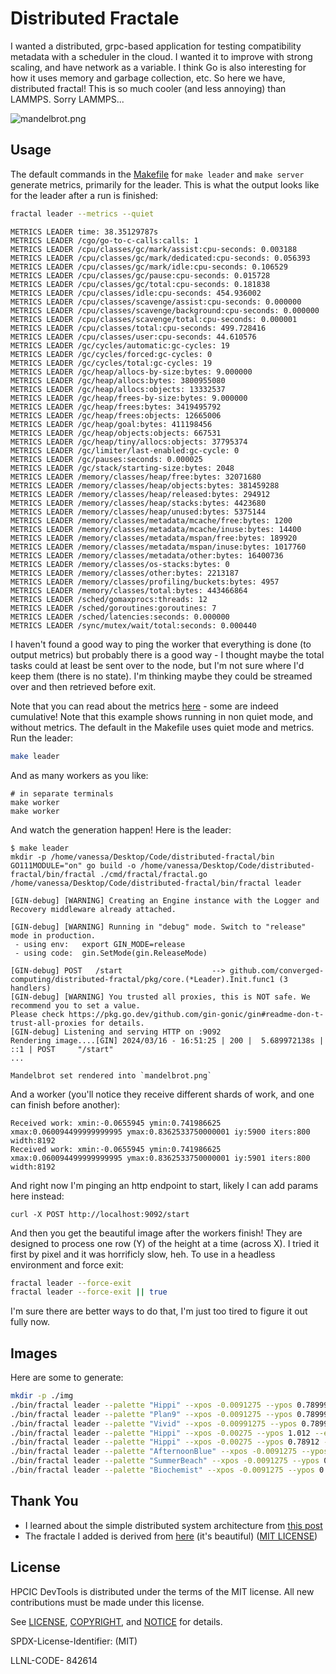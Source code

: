 # Distributed Fractale

I wanted a distributed, grpc-based application for testing compatibility metadata with a scheduler in the cloud.
I wanted it to improve with strong scaling, and have network as a variable. I think Go is also interesting
for how it uses memory and garbage collection, etc.
So here we have, distributed fractal! This is so much cooler (and less annoying) than LAMMPS. Sorry LAMMPS...

![mandelbrot.png](mandelbrot.png)

## Usage

The default commands in the [Makefile](Makefile) for `make leader` and `make server` generate metrics, primarily for the leader.
This is what the output looks like for the leader after a run is finished:

```bash
fractal leader --metrics --quiet
```
```console
METRICS LEADER time: 38.35129787s
METRICS LEADER /cgo/go-to-c-calls:calls: 1
METRICS LEADER /cpu/classes/gc/mark/assist:cpu-seconds: 0.003188
METRICS LEADER /cpu/classes/gc/mark/dedicated:cpu-seconds: 0.056393
METRICS LEADER /cpu/classes/gc/mark/idle:cpu-seconds: 0.106529
METRICS LEADER /cpu/classes/gc/pause:cpu-seconds: 0.015728
METRICS LEADER /cpu/classes/gc/total:cpu-seconds: 0.181838
METRICS LEADER /cpu/classes/idle:cpu-seconds: 454.936002
METRICS LEADER /cpu/classes/scavenge/assist:cpu-seconds: 0.000000
METRICS LEADER /cpu/classes/scavenge/background:cpu-seconds: 0.000000
METRICS LEADER /cpu/classes/scavenge/total:cpu-seconds: 0.000001
METRICS LEADER /cpu/classes/total:cpu-seconds: 499.728416
METRICS LEADER /cpu/classes/user:cpu-seconds: 44.610576
METRICS LEADER /gc/cycles/automatic:gc-cycles: 19
METRICS LEADER /gc/cycles/forced:gc-cycles: 0
METRICS LEADER /gc/cycles/total:gc-cycles: 19
METRICS LEADER /gc/heap/allocs-by-size:bytes: 9.000000
METRICS LEADER /gc/heap/allocs:bytes: 3800955080
METRICS LEADER /gc/heap/allocs:objects: 13332537
METRICS LEADER /gc/heap/frees-by-size:bytes: 9.000000
METRICS LEADER /gc/heap/frees:bytes: 3419495792
METRICS LEADER /gc/heap/frees:objects: 12665006
METRICS LEADER /gc/heap/goal:bytes: 411198456
METRICS LEADER /gc/heap/objects:objects: 667531
METRICS LEADER /gc/heap/tiny/allocs:objects: 37795374
METRICS LEADER /gc/limiter/last-enabled:gc-cycle: 0
METRICS LEADER /gc/pauses:seconds: 0.000025
METRICS LEADER /gc/stack/starting-size:bytes: 2048
METRICS LEADER /memory/classes/heap/free:bytes: 32071680
METRICS LEADER /memory/classes/heap/objects:bytes: 381459288
METRICS LEADER /memory/classes/heap/released:bytes: 294912
METRICS LEADER /memory/classes/heap/stacks:bytes: 4423680
METRICS LEADER /memory/classes/heap/unused:bytes: 5375144
METRICS LEADER /memory/classes/metadata/mcache/free:bytes: 1200
METRICS LEADER /memory/classes/metadata/mcache/inuse:bytes: 14400
METRICS LEADER /memory/classes/metadata/mspan/free:bytes: 189920
METRICS LEADER /memory/classes/metadata/mspan/inuse:bytes: 1017760
METRICS LEADER /memory/classes/metadata/other:bytes: 16400736
METRICS LEADER /memory/classes/os-stacks:bytes: 0
METRICS LEADER /memory/classes/other:bytes: 2213187
METRICS LEADER /memory/classes/profiling/buckets:bytes: 4957
METRICS LEADER /memory/classes/total:bytes: 443466864
METRICS LEADER /sched/gomaxprocs:threads: 12
METRICS LEADER /sched/goroutines:goroutines: 7
METRICS LEADER /sched/latencies:seconds: 0.000000
METRICS LEADER /sync/mutex/wait/total:seconds: 0.000440
```

I haven't found a good way to ping the worker that everything is done (to output metrics) but probably there is a good way -
I thought maybe the total tasks could at least be sent over to the node, but I'm not sure where I'd keep them (there is no state).
I'm thinking maybe they could be streamed over and then retrieved before exit.

Note that you can read about the metrics [here](https://go.dev/src/runtime/metrics/description.go) - some are indeed cumulative!
Note that this example shows running in non quiet mode, and without metrics. The default in the Makefile uses quiet mode
and metrics. Run the leader:

```bash
make leader
```

And as many workers as you like:

```console
# in separate terminals
make worker
make worker
```

And watch the generation happen! Here is the leader:

```console
$ make leader
mkdir -p /home/vanessa/Desktop/Code/distributed-fractal/bin
GO111MODULE="on" go build -o /home/vanessa/Desktop/Code/distributed-fractal/bin/fractal ./cmd/fractal/fractal.go
/home/vanessa/Desktop/Code/distributed-fractal/bin/fractal leader

[GIN-debug] [WARNING] Creating an Engine instance with the Logger and Recovery middleware already attached.

[GIN-debug] [WARNING] Running in "debug" mode. Switch to "release" mode in production.
 - using env:   export GIN_MODE=release
 - using code:  gin.SetMode(gin.ReleaseMode)

[GIN-debug] POST   /start                    --> github.com/converged-computing/distributed-fractal/pkg/core.(*Leader).Init.func1 (3 handlers)
[GIN-debug] [WARNING] You trusted all proxies, this is NOT safe. We recommend you to set a value.
Please check https://pkg.go.dev/github.com/gin-gonic/gin#readme-don-t-trust-all-proxies for details.
[GIN-debug] Listening and serving HTTP on :9092
Rendering image....[GIN] 2024/03/16 - 16:51:25 | 200 |  5.689972138s |             ::1 | POST     "/start"
...

Mandelbrot set rendered into `mandelbrot.png`
```

And a worker (you'll notice they receive different shards of work, and one can finish before another):

```console
Received work: xmin:-0.0655945 ymin:0.741986625 xmax:0.060094499999999995 ymax:0.8362533750000001 iy:5900 iters:800 width:8192
Received work: xmin:-0.0655945 ymin:0.741986625 xmax:0.060094499999999995 ymax:0.8362533750000001 iy:5901 iters:800 width:8192
```

And right now I'm pinging an http endpoint to start, likely I can add params here instead:

```console
curl -X POST http://localhost:9092/start
```

And then you get the beautiful image after the workers finish! They are designed to process one row (Y) of the height at a time (across X).
I tried it first by pixel and it was horrificly slow, heh. To use in a headless environment and force exit:

```bash
fractal leader --force-exit
fractal leader --force-exit || true
```

I'm sure there are better ways to do that, I'm just too tired to figure it out fully now.

## Images

Here are some to generate:

```bash
mkdir -p ./img
./bin/fractal leader --palette "Hippi" --xpos -0.0091275 --ypos 0.7899912 --escape-radius .01401245 --outfile "img/mandelbrot.png"
./bin/fractal leader --palette "Plan9" --xpos -0.0091275 --ypos 0.7899912 --escape-radius .01401245 --outfile "img/test2.png"
./bin/fractal leader --palette "Vivid" --xpos -0.00991275 --ypos 0.7899912 --escape-radius .02401245 --outfile "img/test3.png" --iters 800 --step 600 --smoothness 10 --width 1920 --height 1080
./bin/fractal leader --palette "Hippi" --xpos -0.00275 --ypos 1.012 --escape-radius .089999 --outfile "img/test4.png" --iters 800 --step 600 --smoothness 10 --width 1920 --height 1080
./bin/fractal leader --palette "Hippi" --xpos -0.00275 --ypos 0.78912 --escape-radius .1256789 --outfile "img/test5.png" --iters 800 --step 6000 --smoothness 10 --width 1920 --height 1080
./bin/fractal leader --palette "AfternoonBlue" --xpos -0.0091275 --ypos 0.7899912 --escape-radius .01401245 --outfile "img/test6.png"
./bin/fractal leader --palette "SummerBeach" --xpos -0.0091275 --ypos 0.7899912 --escape-radius .01401245 --outfile "img/test7.png"
./bin/fractal leader --palette "Biochemist" --xpos -0.0091275 --ypos 0.7899912 --escape-radius .01401245 --outfile "img/test8.png" --smoothness 10
```

## Thank You

 - I learned about the simple distributed system architecture from [this post](https://dev.to/tikazyq/golang-in-action-how-to-implement-a-simple-distributed-system-2n0n)
 - The fractale I added is derived from [here](https://github.com/esimov/gobrot) (it's beautiful) ([MIT LICENSE](https://github.com/esimov/gobrot/commit/078c5bc391a187fea2d0663d8f4192732e61869e))

## License

HPCIC DevTools is distributed under the terms of the MIT license.
All new contributions must be made under this license.

See [LICENSE](https://github.com/converged-computing/rainbow/blob/main/LICENSE),
[COPYRIGHT](https://github.com/converged-computing/rainbow/blob/main/COPYRIGHT), and
[NOTICE](https://github.com/converged-computing/rainbow/blob/main/NOTICE) for details.

SPDX-License-Identifier: (MIT)

LLNL-CODE- 842614

